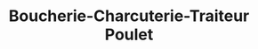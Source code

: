 ---
title: "Boucherie-Charcuterie-Traiteur Poulet"
url: /saint-jean-de-bournay/boucherie-charcuterie-traiteur-poulet/
shop: Metzgerei
---
